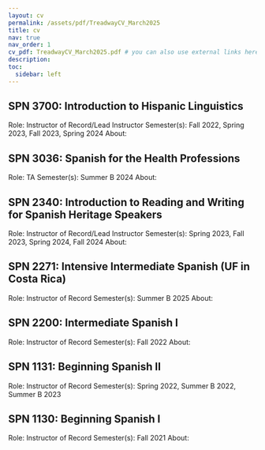 ```yaml
---
layout: cv
permalink: /assets/pdf/TreadwayCV_March2025
title: cv
nav: true
nav_order: 1
cv_pdf: TreadwayCV_March2025.pdf # you can also use external links here
description:
toc:
  sidebar: left
---
```

## SPN 3700: Introduction to Hispanic Linguistics
Role: Instructor of Record/Lead Instructor
Semester(s): Fall 2022, Spring 2023, Fall 2023, Spring 2024
About:

## SPN 3036: Spanish for the Health Professions
Role: TA
Semester(s): Summer B 2024
About:

## SPN 2340: Introduction to Reading and Writing for Spanish Heritage Speakers
Role: Instructor of Record/Lead Instructor
Semester(s): Spring 2023, Fall 2023, Spring 2024, Fall 2024
About:

## SPN 2271: Intensive Intermediate Spanish (UF in Costa Rica)
Role: Instructor of Record
Semester(s): Summer B 2025
About:

## SPN 2200: Intermediate Spanish I
Role: Instructor of Record
Semester(s): Fall 2022
About:

## SPN 1131: Beginning Spanish II
Role: Instructor of Record
Semester(s): Spring 2022, Summer B 2022, Summer B 2023

## SPN 1130: Beginning Spanish I
Role: Instructor of Record
Semester(s): Fall 2021
About:

